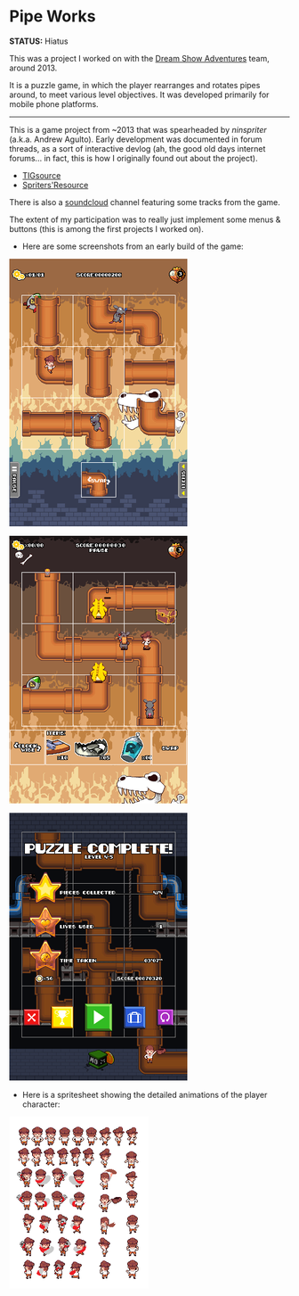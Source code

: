 
# Pipe Works

**STATUS:** Hiatus

This was a project I worked on with the [Dream Show Adventures](#) team, around 2013.

It is a puzzle game, in which the player rearranges and rotates pipes around,
to meet various level objectives. It was developed primarily for mobile phone platforms.

---

This is a game project from \~2013 that was spearheaded by *ninspriter* (a.k.a. Andrew Agulto).
Early development was documented in forum threads, as a sort of interactive devlog
(ah, the good old days internet forums... in fact, this is how I originally found out about the project).
- [TIGsource](https://forums.tigsource.com/index.php?topic=32804)
- [Spriters'Resource](https://www.vg-resource.com/showthread.php?tid=21931)

There is also a [soundcloud](https://soundcloud.com/pipeworks) channel featuring some tracks from the game.

The extent of my participation was to really just implement some menus & buttons (this is among the first projects I worked on).

- Here are some screenshots from an early build of the game:

![](pipe-works_1.png)

![](pipe-works_2.png)

![](pipe-works_menu.gif)

- Here is a spritesheet showing the detailed animations of the player character:

![](pipe-works_player.png)
